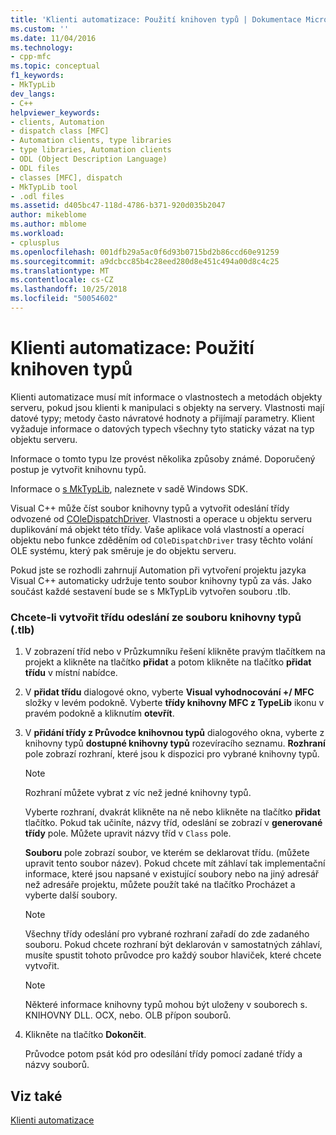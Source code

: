 ```yaml
---
title: 'Klienti automatizace: Použití knihoven typů | Dokumentace Microsoftu'
ms.custom: ''
ms.date: 11/04/2016
ms.technology:
- cpp-mfc
ms.topic: conceptual
f1_keywords:
- MkTypLib
dev_langs:
- C++
helpviewer_keywords:
- clients, Automation
- dispatch class [MFC]
- Automation clients, type libraries
- type libraries, Automation clients
- ODL (Object Description Language)
- ODL files
- classes [MFC], dispatch
- MkTypLib tool
- .odl files
ms.assetid: d405bc47-118d-4786-b371-920d035b2047
author: mikeblome
ms.author: mblome
ms.workload:
- cplusplus
ms.openlocfilehash: 001dfb29a5ac0f6d93b0715bd2b86ccd60e91259
ms.sourcegitcommit: a9dcbcc85b4c28eed280d8e451c494a00d8c4c25
ms.translationtype: MT
ms.contentlocale: cs-CZ
ms.lasthandoff: 10/25/2018
ms.locfileid: "50054602"
---
```

# <a name="automation-clients-using-type-libraries"></a>Klienti automatizace: Použití knihoven typů

Klienti automatizace musí mít informace o vlastnostech a metodách objekty serveru, pokud jsou klienti k manipulaci s objekty na servery. Vlastnosti mají datové typy; metody často návratové hodnoty a přijímají parametry. Klient vyžaduje informace o datových typech všechny tyto staticky vázat na typ objektu serveru.

Informace o tomto typu lze provést několika způsoby známé. Doporučený postup je vytvořit knihovnu typů.

Informace o [s MkTypLib](/windows/desktop/Midl/differences-between-midl-and-mktyplib), naleznete v sadě Windows SDK.

Visual C++ může číst soubor knihovny typů a vytvořit odeslání třídy odvozené od [COleDispatchDriver](../mfc/reference/coledispatchdriver-class.md). Vlastnosti a operace u objektu serveru duplikování má objekt této třídy. Vaše aplikace volá vlastností a operací objektu nebo funkce zděděním od `COleDispatchDriver` trasy těchto volání OLE systému, který pak směruje je do objektu serveru.

Pokud jste se rozhodli zahrnují Automation při vytvoření projektu jazyka Visual C++ automaticky udržuje tento soubor knihovny typů za vás. Jako součást každé sestavení bude se s MkTypLib vytvořen souboru .tlb.

### <a name="to-create-a-dispatch-class-from-a-type-library-tlb-file"></a>Chcete-li vytvořit třídu odeslání ze souboru knihovny typů (.tlb)

1. V zobrazení tříd nebo v Průzkumníku řešení klikněte pravým tlačítkem na projekt a klikněte na tlačítko **přidat** a potom klikněte na tlačítko **přidat třídu** v místní nabídce.

1. V **přidat třídu** dialogové okno, vyberte **Visual vyhodnocování +/ MFC** složky v levém podokně. Vyberte **třídy knihovny MFC z TypeLib** ikonu v pravém podokně a kliknutím **otevřít**.

1. V **přidání třídy z Průvodce knihovnou typů** dialogového okna, vyberte z knihovny typů **dostupné knihovny typů** rozevíracího seznamu. **Rozhraní** pole zobrazí rozhraní, které jsou k dispozici pro vybrané knihovny typů.

    > [!NOTE]
    >  Rozhraní můžete vybrat z víc než jedné knihovny typů.

   Vyberte rozhraní, dvakrát klikněte na ně nebo klikněte na tlačítko **přidat** tlačítko. Pokud tak učiníte, názvy tříd, odeslání se zobrazí v **generované třídy** pole. Můžete upravit názvy tříd v `Class` pole.

   **Souboru** pole zobrazí soubor, ve kterém se deklarovat třídu. (můžete upravit tento soubor název). Pokud chcete mít záhlaví tak implementační informace, které jsou napsané v existující soubory nebo na jiný adresář než adresáře projektu, můžete použít také na tlačítko Procházet a vyberte další soubory.

    > [!NOTE]
    >  Všechny třídy odeslání pro vybrané rozhraní zařadí do zde zadaného souboru. Pokud chcete rozhraní být deklarován v samostatných záhlaví, musíte spustit tohoto průvodce pro každý soubor hlaviček, které chcete vytvořit.

    > [!NOTE]
    >  Některé informace knihovny typů mohou být uloženy v souborech s. KNIHOVNY DLL. OCX, nebo. OLB přípon souborů.

1. Klikněte na tlačítko **Dokončit**.

   Průvodce potom psát kód pro odesílání třídy pomocí zadané třídy a názvy souborů.

## <a name="see-also"></a>Viz také

[Klienti automatizace](../mfc/automation-clients.md)

